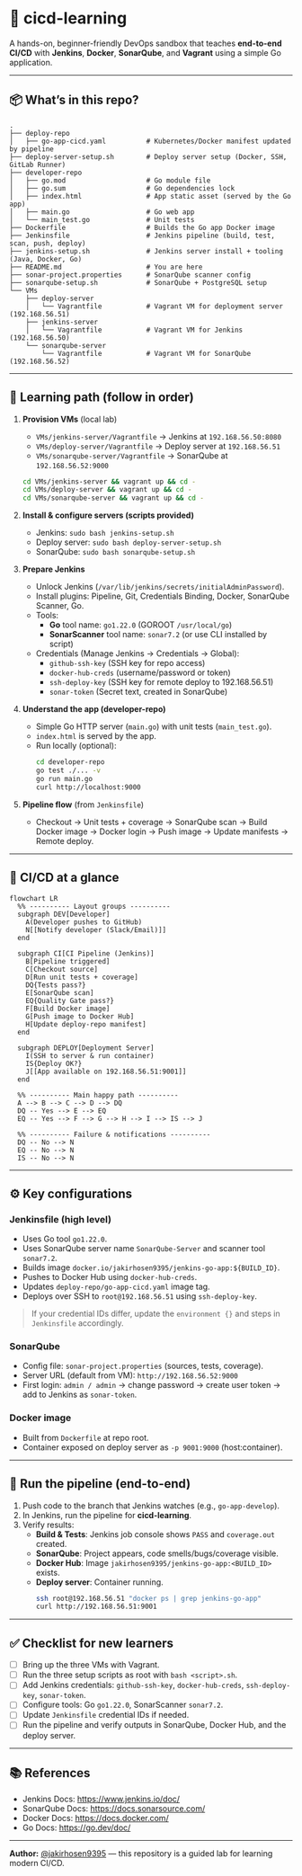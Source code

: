 # 🚀 cicd-learning

A hands-on, beginner-friendly DevOps sandbox that teaches **end-to-end CI/CD** with **Jenkins**, **Docker**, **SonarQube**, and **Vagrant** using a simple Go application.

---

## 📦 What’s in this repo?

```
.
├── deploy-repo
│   ├── go-app-cicd.yaml          # Kubernetes/Docker manifest updated by pipeline
├── deploy-server-setup.sh        # Deploy server setup (Docker, SSH, GitLab Runner)
├── developer-repo
│   ├── go.mod                    # Go module file
│   ├── go.sum                    # Go dependencies lock
│   ├── index.html                # App static asset (served by the Go app)
│   ├── main.go                   # Go web app
│   └── main_test.go              # Unit tests
├── Dockerfile                    # Builds the Go app Docker image
├── Jenkinsfile                   # Jenkins pipeline (build, test, scan, push, deploy)
├── jenkins-setup.sh              # Jenkins server install + tooling (Java, Docker, Go)
├── README.md                     # You are here
├── sonar-project.properties      # SonarQube scanner config
├── sonarqube-setup.sh            # SonarQube + PostgreSQL setup
└── VMs
    ├── deploy-server
    │   └── Vagrantfile           # Vagrant VM for deployment server (192.168.56.51)
    ├── jenkins-server
    │   └── Vagrantfile           # Vagrant VM for Jenkins (192.168.56.50)
    └── sonarqube-server
        └── Vagrantfile           # Vagrant VM for SonarQube (192.168.56.52)
```

---

## 🧭 Learning path (follow in order)

1) **Provision VMs** (local lab)
   - `VMs/jenkins-server/Vagrantfile` → Jenkins at `192.168.56.50:8080`
   - `VMs/deploy-server/Vagrantfile` → Deploy server at `192.168.56.51`
   - `VMs/sonarqube-server/Vagrantfile` → SonarQube at `192.168.56.52:9000`

   ```bash
   cd VMs/jenkins-server && vagrant up && cd -
   cd VMs/deploy-server && vagrant up && cd -
   cd VMs/sonarqube-server && vagrant up && cd -
   ```

2) **Install & configure servers (scripts provided)**
   - Jenkins: `sudo bash jenkins-setup.sh`
   - Deploy server: `sudo bash deploy-server-setup.sh`
   - SonarQube: `sudo bash sonarqube-setup.sh`

3) **Prepare Jenkins**
   - Unlock Jenkins (`/var/lib/jenkins/secrets/initialAdminPassword`).
   - Install plugins: Pipeline, Git, Credentials Binding, Docker, SonarQube Scanner, Go.
   - Tools:
     - **Go** tool name: `go1.22.0` (GOROOT `/usr/local/go`)
     - **SonarScanner** tool name: `sonar7.2` (or use CLI installed by script)
   - Credentials (Manage Jenkins → Credentials → Global):
     - `github-ssh-key` (SSH key for repo access)
     - `docker-hub-creds` (username/password or token)
     - `ssh-deploy-key` (SSH key for remote deploy to 192.168.56.51)
     - `sonar-token` (Secret text, created in SonarQube)

4) **Understand the app (developer-repo)**
   - Simple Go HTTP server (`main.go`) with unit tests (`main_test.go`).
   - `index.html` is served by the app.
   - Run locally (optional):
     ```bash
     cd developer-repo
     go test ./... -v
     go run main.go
     curl http://localhost:9000
     ```

5) **Pipeline flow** (from `Jenkinsfile`)
   - Checkout → Unit tests + coverage → SonarQube scan → Build Docker image → Docker login → Push image → Update manifests → Remote deploy.

---

## 🔄 CI/CD at a glance

```mermaid
flowchart LR
  %% ---------- Layout groups ----------
  subgraph DEV[Developer]
    A(Developer pushes to GitHub)
    N[[Notify developer (Slack/Email)]]
  end

  subgraph CI[CI Pipeline (Jenkins)]
    B[Pipeline triggered]
    C[Checkout source]
    D[Run unit tests + coverage]
    DQ{Tests pass?}
    E[SonarQube scan]
    EQ{Quality Gate pass?}
    F[Build Docker image]
    G[Push image to Docker Hub]
    H[Update deploy-repo manifest]
  end

  subgraph DEPLOY[Deployment Server]
    I(SSH to server & run container)
    IS{Deploy OK?}
    J[[App available on 192.168.56.51:9001]]
  end

  %% ---------- Main happy path ----------
  A --> B --> C --> D --> DQ
  DQ -- Yes --> E --> EQ
  EQ -- Yes --> F --> G --> H --> I --> IS --> J

  %% ---------- Failure & notifications ----------
  DQ -- No --> N
  EQ -- No --> N
  IS -- No --> N

```

---

## ⚙️ Key configurations

### Jenkinsfile (high level)
- Uses Go tool `go1.22.0`.
- Uses SonarQube server name `SonarQube-Server` and scanner tool `sonar7.2`.
- Builds image `docker.io/jakirhosen9395/jenkins-go-app:${BUILD_ID}`.
- Pushes to Docker Hub using `docker-hub-creds`.
- Updates `deploy-repo/go-app-cicd.yaml` image tag.
- Deploys over SSH to `root@192.168.56.51` using `ssh-deploy-key`.

> If your credential IDs differ, update the `environment {}` and steps in `Jenkinsfile` accordingly.

### SonarQube
- Config file: `sonar-project.properties` (sources, tests, coverage).
- Server URL (default from VM): `http://192.168.56.52:9000`
- First login: `admin / admin` → change password → create user token → add to Jenkins as `sonar-token`.

### Docker image
- Built from `Dockerfile` at repo root.
- Container exposed on deploy server as `-p 9001:9000` (host:container).

---

## 🚀 Run the pipeline (end-to-end)

1. Push code to the branch that Jenkins watches (e.g., `go-app-develop`).  
2. In Jenkins, run the pipeline for **cicd-learning**.  
3. Verify results:
   - **Build & Tests**: Jenkins job console shows `PASS` and `coverage.out` created.
   - **SonarQube**: Project appears, code smells/bugs/coverage visible.
   - **Docker Hub**: Image `jakirhosen9395/jenkins-go-app:<BUILD_ID>` exists.
   - **Deploy server**: Container running.
     ```bash
     ssh root@192.168.56.51 "docker ps | grep jenkins-go-app"
     curl http://192.168.56.51:9001
     ```

---

## ✅ Checklist for new learners

- [ ] Bring up the three VMs with Vagrant.  
- [ ] Run the three setup scripts as root with `bash <script>.sh`.  
- [ ] Add Jenkins credentials: `github-ssh-key`, `docker-hub-creds`, `ssh-deploy-key`, `sonar-token`.  
- [ ] Configure tools: Go `go1.22.0`, SonarScanner `sonar7.2`.  
- [ ] Update `Jenkinsfile` credential IDs if needed.  
- [ ] Run the pipeline and verify outputs in SonarQube, Docker Hub, and the deploy server.  

---

## 📚 References

- Jenkins Docs: https://www.jenkins.io/doc/  
- SonarQube Docs: https://docs.sonarsource.com/  
- Docker Docs: https://docs.docker.com/  
- Go Docs: https://go.dev/doc/  

---

**Author:** [@jakirhosen9395](https://github.com/jakirhosen9395) — this repository is a guided lab for learning modern CI/CD.

